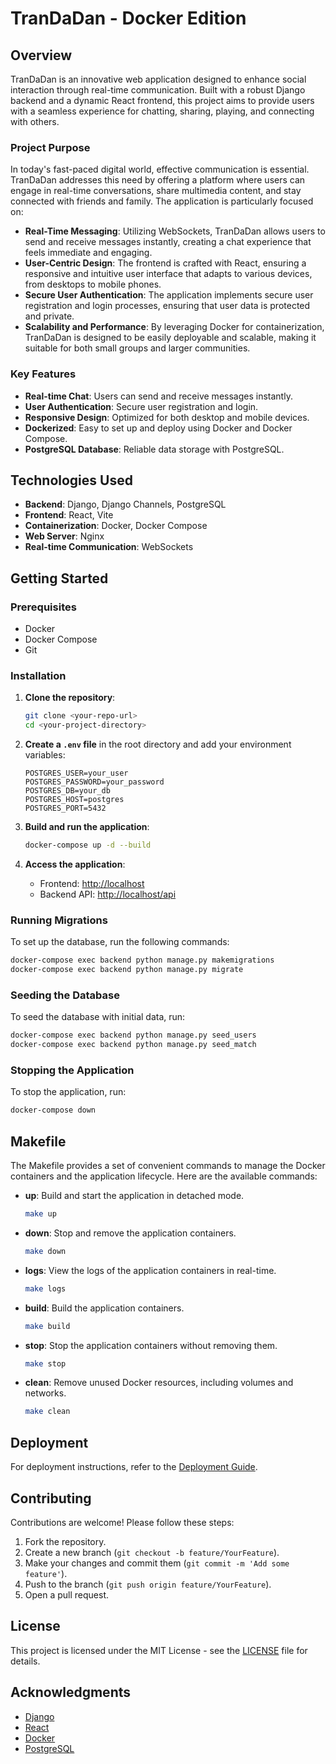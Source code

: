 # TranDaDan - Docker Edition

## Overview

TranDaDan is an innovative web application designed to enhance social interaction through real-time communication. Built with a robust Django backend and a dynamic React frontend, this project aims to provide users with a seamless experience for chatting, sharing, playing, and connecting with others.

### Project Purpose

In today's fast-paced digital world, effective communication is essential. TranDaDan addresses this need by offering a platform where users can engage in real-time conversations, share multimedia content, and stay connected with friends and family. The application is particularly focused on:

- **Real-Time Messaging**: Utilizing WebSockets, TranDaDan allows users to send and receive messages instantly, creating a chat experience that feels immediate and engaging.
- **User-Centric Design**: The frontend is crafted with React, ensuring a responsive and intuitive user interface that adapts to various devices, from desktops to mobile phones.
- **Secure User Authentication**: The application implements secure user registration and login processes, ensuring that user data is protected and private.
- **Scalability and Performance**: By leveraging Docker for containerization, TranDaDan is designed to be easily deployable and scalable, making it suitable for both small groups and larger communities.

### Key Features

- **Real-time Chat**: Users can send and receive messages instantly.
- **User Authentication**: Secure user registration and login.
- **Responsive Design**: Optimized for both desktop and mobile devices.
- **Dockerized**: Easy to set up and deploy using Docker and Docker Compose.
- **PostgreSQL Database**: Reliable data storage with PostgreSQL.

## Technologies Used

- **Backend**: Django, Django Channels, PostgreSQL
- **Frontend**: React, Vite
- **Containerization**: Docker, Docker Compose
- **Web Server**: Nginx
- **Real-time Communication**: WebSockets

## Getting Started

### Prerequisites

- Docker
- Docker Compose
- Git

### Installation

1. **Clone the repository**:
   ```bash
   git clone <your-repo-url>
   cd <your-project-directory>
   ```

2. **Create a `.env` file** in the root directory and add your environment variables:
   ```env
   POSTGRES_USER=your_user
   POSTGRES_PASSWORD=your_password
   POSTGRES_DB=your_db
   POSTGRES_HOST=postgres
   POSTGRES_PORT=5432
   ```

3. **Build and run the application**:
   ```bash
   docker-compose up -d --build
   ```

4. **Access the application**:
   - Frontend: [http://localhost](http://localhost)
   - Backend API: [http://localhost/api](http://localhost/api)

### Running Migrations

To set up the database, run the following commands:
```bash
docker-compose exec backend python manage.py makemigrations
docker-compose exec backend python manage.py migrate
```

### Seeding the Database

To seed the database with initial data, run:
```bash
docker-compose exec backend python manage.py seed_users
docker-compose exec backend python manage.py seed_match
```

### Stopping the Application

To stop the application, run:
```bash
docker-compose down
```

## Makefile

The Makefile provides a set of convenient commands to manage the Docker containers and the application lifecycle. Here are the available commands:

- **up**: Build and start the application in detached mode.
  ```bash
  make up
  ```

- **down**: Stop and remove the application containers.
  ```bash
  make down
  ```

- **logs**: View the logs of the application containers in real-time.
  ```bash
  make logs
  ```

- **build**: Build the application containers.
  ```bash
  make build
  ```

- **stop**: Stop the application containers without removing them.
  ```bash
  make stop
  ```

- **clean**: Remove unused Docker resources, including volumes and networks.
  ```bash
  make clean
  ```

## Deployment

For deployment instructions, refer to the [Deployment Guide](#).

## Contributing

Contributions are welcome! Please follow these steps:

1. Fork the repository.
2. Create a new branch (`git checkout -b feature/YourFeature`).
3. Make your changes and commit them (`git commit -m 'Add some feature'`).
4. Push to the branch (`git push origin feature/YourFeature`).
5. Open a pull request.

## License

This project is licensed under the MIT License - see the [LICENSE](LICENSE) file for details.

## Acknowledgments

- [Django](https://www.djangoproject.com/)
- [React](https://reactjs.org/)
- [Docker](https://www.docker.com/)
- [PostgreSQL](https://www.postgresql.org/)

